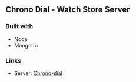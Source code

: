 ## Chrono Dial - Watch Store Server

### Built with

- Node
- Mongodb

### Links

- Server: [Chrono-dial](https://pacific-scrubland-75606.herokuapp.com/)
